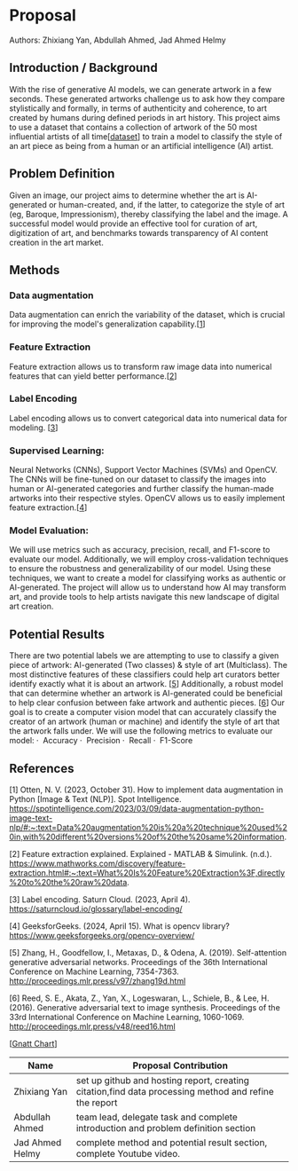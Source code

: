 # Proposal

Authors: Zhixiang Yan, Abdullah Ahmed, Jad Ahmed Helmy

## Introduction / Background

With the rise of generative AI models, we can generate artwork in a few seconds. These generated artworks challenge us to ask how they compare stylistically and formally, in terms of authenticity and coherence, to art created by humans during defined periods in art history. This project aims to use a dataset that contains a collection of artwork of the 50 most influential artists of all time[[dataset](https://www.kaggle.com/datasets/ikarus777/best-artworks-of-all-time)] to train a model to classify the style of an art piece as being from a human or an artificial intelligence (AI) artist.

## Problem Definition

Given an image, our project aims to determine whether the art is AI-generated or human-created, and, if the latter, to categorize the style of art (eg, Baroque, Impressionism), thereby classifying the label and the image. A successful model would provide an effective tool for curation of art, digitization of art, and benchmarks towards transparency of AI content creation in the art market.

## Methods

### Data augmentation

Data augmentation can enrich the variability of the dataset, which is crucial for improving the model's generalization capability.[[1](https://spotintelligence.com/2023/03/09/data-augmentation-python-image-text-nlp/#:~:text=Data%20augmentation%20is%20a%20technique%20used%20in,with%20different%20versions%20of%20the%20same%20information.)]

### Feature Extraction

Feature extraction allows us to transform raw image data into numerical features that can yield better performance.[[2](https://www.mathworks.com/discovery/feature-extraction.html#:~:text=What%20Is%20Feature%20Extraction%3F,directly%20to%20the%20raw%20data.)]

### Label Encoding

Label encoding allows us to convert categorical data into numerical data for modeling. [[3](https://saturncloud.io/glossary/label-encoding/)] 

### Supervised Learning:

Neural Networks (CNNs), Support Vector Machines (SVMs) and OpenCV. The CNNs will be fine-tuned on our dataset to classify the images into human or AI-generated categories and further classify the human-made artworks into their respective styles. OpenCV allows us to easily implement feature extraction.[[4](https://www.geeksforgeeks.org/opencv-overview/)]

### Model Evaluation:
We will use metrics such as accuracy, precision, recall, and F1-score to evaluate our model. Additionally, we will employ cross-validation techniques to ensure the robustness and generalizability of our model.
Using these techniques, we want to create a model for classifying works as authentic or AI-generated. The project will allow us to understand how AI may transform art, and provide tools to help artists navigate this new landscape of digital art creation.

## Potential Results

There are two potential labels we are attempting to use to classify a given piece of artwork: AI-generated (Two classes) & style of art (Multiclass). The most distinctive features of these classifiers could help art curators better identify exactly what it is about an artwork. [[5](http://proceedings.mlr.press/v97/zhang19d.html)]
Additionally, a robust model that can determine whether an artwork is AI-generated could be beneficial to help clear confusion between fake artwork and authentic pieces. [[6](http://proceedings.mlr.press/v48/reed16.html)]
Our goal is to create a computer vision model that can accurately classify the creator of an artwork (human or machine) and identify the style of art that the artwork falls under.
We will use the following metrics to evaluate our model:
·  	Accuracy
·  	Precision
·  	Recall
·  	F1-Score

## References

[1] Otten, N. V. (2023, October 31). How to implement data augmentation in Python [Image & Text (NLP)]. Spot Intelligence. https://spotintelligence.com/2023/03/09/data-augmentation-python-image-text-nlp/#:~:text=Data%20augmentation%20is%20a%20technique%20used%20in,with%20different%20versions%20of%20the%20same%20information. 

[2] Feature extraction explained. Explained - MATLAB & Simulink. (n.d.). https://www.mathworks.com/discovery/feature-extraction.html#:~:text=What%20Is%20Feature%20Extraction%3F,directly%20to%20the%20raw%20data.

[3] Label encoding. Saturn Cloud. (2023, April 4). https://saturncloud.io/glossary/label-encoding/

[4] GeeksforGeeks. (2024, April 15). What is opencv library? https://www.geeksforgeeks.org/opencv-overview/

[5] Zhang, H., Goodfellow, I., Metaxas, D., & Odena, A. (2019). Self-attention generative adversarial networks. Proceedings of the 36th International Conference on Machine Learning, 7354-7363. http://proceedings.mlr.press/v97/zhang19d.html

[6] Reed, S. E., Akata, Z., Yan, X., Logeswaran, L., Schiele, B., & Lee, H. (2016). Generative adversarial text to image synthesis. Proceedings of the 33rd International Conference on Machine Learning, 1060-1069. http://proceedings.mlr.press/v48/reed16.html

[[Gnatt Chart](https://gtvault-my.sharepoint.com/:x:/g/personal/aahmed325_gatech_edu/EX_WzZorNqpOsYLy_TFPWeMBmku716cK_ZE9_tpJgMufSA?e=tWEBQl)]


| Name          | Proposal Contribution |
|---------------|----------------------------------------------------------------------------------------------------------|
| Zhixiang Yan  |set up github and hosting report, creating citation,find data processing method and refine the report     |
| Abdullah Ahmed|team lead, delegate task and complete introduction and problem definition section                         |
|Jad Ahmed Helmy|complete method and potential result section, complete Youtube video.                                     |